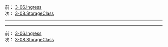 前： [3-06.Ingress](3-06.Ingress.md)  
次： [3-08.StorageClass](3-08.StorageClass.md)  

---

---

前： [3-06.Ingress](3-06.Ingress.md)  
次： [3-08.StorageClass](3-08.StorageClass.md)  
